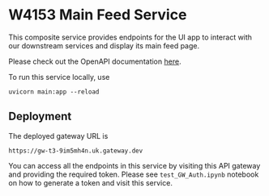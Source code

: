 # W4153 Main Feed Service

This composite service provides endpoints for the UI app to interact with our downstream services and display its main feed page.

Please check out the OpenAPI documentation [here](https://main-feed-service-745799261495.us-east4.run.app/docs).


To run this service locally, use

```shell
uvicorn main:app --reload 
```

## Deployment

The deployed gateway URL is 

```
https://gw-t3-9im5mh4n.uk.gateway.dev
```

You can access all the endpoints in this service by visiting this API gateway and providing the required token.
Please see `test_GW_Auth.ipynb` notebook on how to generate a token and visit this service.

